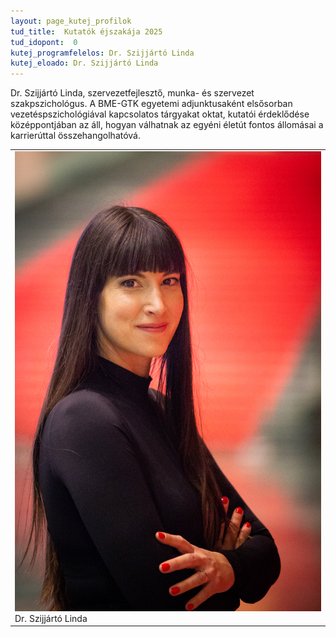 ```yaml
---
layout: page_kutej_profilok
tud_title:  Kutatók éjszakája 2025
tud_idopont:  0
kutej_programfelelos: Dr. Szijjártó Linda
kutej_eloado: Dr. Szijjártó Linda
---
```


Dr. Szijjártó Linda, szervezetfejlesztő, munka- és szervezet szakpszichológus. 
A BME-GTK  egyetemi adjunktusaként elsősorban vezetéspszichológiával kapcsolatos tárgyakat oktat, kutatói érdeklődése középpontjában az áll, hogyan válhatnak az egyéni életút fontos állomásai a karrierúttal összehangolhatóvá.

<table class="picture">
<tr>
<td>

<div class="gallery">
    <img src="images/Dr. Szijjártó Linda.jpg" max-width="250" max-height="200">
  <div class="desc">Dr. Szijjártó Linda</div>
</div>

</td>
</tr>
</table>
